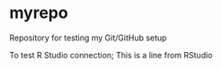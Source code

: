 # myrepo
Repository for testing my Git/GitHub setup

To test R Studio connection; This is a line from RStudio